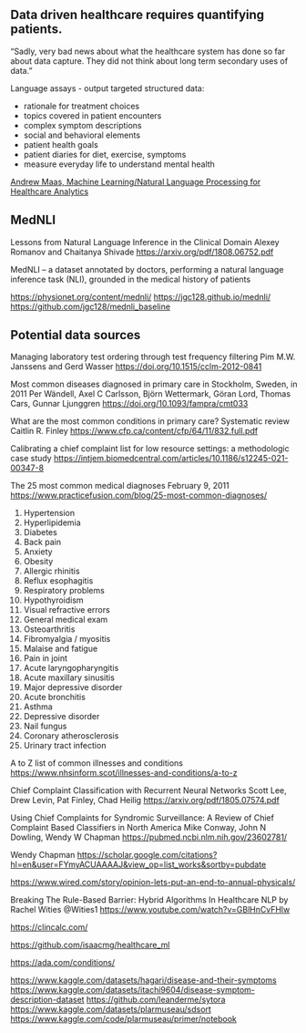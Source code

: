 ## Data driven healthcare requires quantifying patients.

“Sadly, very bad news about what the healthcare system has done so far about data capture. They did not think about long term secondary uses of data.”

Language assays - output targeted structured data:
 - rationale for treatment choices
 - topics covered in patient encounters
 - complex symptom descriptions
 - social and behavioral elements
 - patient health goals
 - patient diaries for diet, exercise, symptoms
 - measure everyday life to understand mental health

[Andrew Maas, Machine Learning/Natural Language Processing for Healthcare Analytics](https://www.youtube.com/watch?v=zx2CYEmEbp4)


## MedNLI

Lessons from Natural Language Inference in the Clinical Domain
Alexey Romanov and Chaitanya Shivade
https://arxiv.org/pdf/1808.06752.pdf

MedNLI – a dataset annotated by doctors, performing a natural language inference task (NLI), grounded in the medical history of patients

https://physionet.org/content/mednli/
https://jgc128.github.io/mednli/
https://github.com/jgc128/mednli_baseline


## Potential data sources

Managing laboratory test ordering through test frequency filtering
Pim M.W. Janssens and Gerd Wasser
https://doi.org/10.1515/cclm-2012-0841

Most common diseases diagnosed in primary care in Stockholm, Sweden, in 2011
Per Wändell, Axel C Carlsson, Björn Wettermark, Göran Lord, Thomas Cars, Gunnar Ljunggren
https://doi.org/10.1093/fampra/cmt033

What are the most common conditions in primary care? Systematic review
Caitlin R. Finley
https://www.cfp.ca/content/cfp/64/11/832.full.pdf

Calibrating a chief complaint list for low resource settings: a methodologic case study
https://intjem.biomedcentral.com/articles/10.1186/s12245-021-00347-8

The 25 most common medical diagnoses
February 9, 2011
https://www.practicefusion.com/blog/25-most-common-diagnoses/

1. Hypertension
2. Hyperlipidemia
3. Diabetes
4. Back pain
5. Anxiety
6. Obesity
7. Allergic rhinitis
8. Reflux esophagitis
9. Respiratory problems
10. Hypothyroidism
11. Visual refractive errors
12. General medical exam
13. Osteoarthritis
14. Fibromyalgia / myositis
15. Malaise and fatigue
16. Pain in joint
17. Acute laryngopharyngitis
18. Acute maxillary sinusitis
19. Major depressive disorder
20. Acute bronchitis
21. Asthma
22. Depressive disorder
23. Nail fungus
24. Coronary atherosclerosis
25. Urinary tract infection


A to Z list of common illnesses and conditions
https://www.nhsinform.scot/illnesses-and-conditions/a-to-z


Chief Complaint Classification with Recurrent Neural Networks
Scott Lee, Drew Levin, Pat Finley, Chad Heilig
https://arxiv.org/pdf/1805.07574.pdf


Using Chief Complaints for Syndromic Surveillance: A Review of Chief Complaint Based Classifiers in North America
Mike Conway, John N Dowling, Wendy W Chapman
https://pubmed.ncbi.nlm.nih.gov/23602781/


Wendy Chapman
https://scholar.google.com/citations?hl=en&user=FYmyACUAAAAJ&view_op=list_works&sortby=pubdate




https://www.wired.com/story/opinion-lets-put-an-end-to-annual-physicals/

Breaking The Rule-Based Barrier: Hybrid Algorithms In Healthcare NLP
by Rachel Wities @Wities1
https://www.youtube.com/watch?v=GBlHnCvFHlw


https://clincalc.com/


https://github.com/isaacmg/healthcare_ml


https://ada.com/conditions/



https://www.kaggle.com/datasets/hagari/disease-and-their-symptoms
https://www.kaggle.com/datasets/itachi9604/disease-symptom-description-dataset
https://github.com/leanderme/sytora
https://www.kaggle.com/datasets/plarmuseau/sdsort
https://www.kaggle.com/code/plarmuseau/primer/notebook
